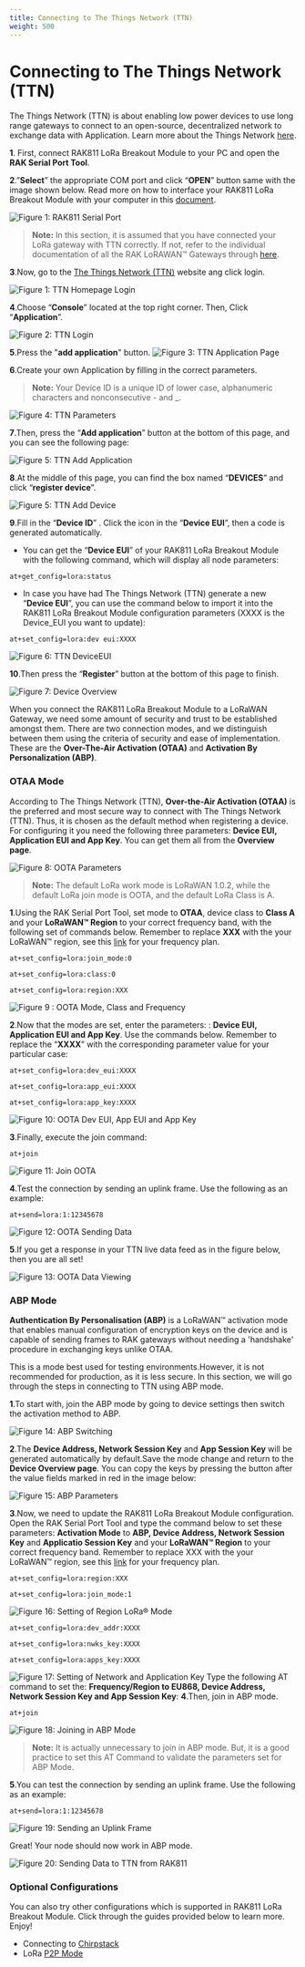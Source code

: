 ```yaml
---
title: Connecting to The Things Network (TTN)
weight: 500
---
```

# Connecting to The Things Network (TTN)

The Things Network (TTN) is about enabling low power devices to use long range gateways to connect to an open-source, decentralized network to exchange data with Application. Learn more about the Things Network [here](https://www.thethingsnetwork.org/).

**1**. First, connect RAK811 LoRa Breakout Module to your PC and open the **RAK Serial Port Tool**.

**2**.”**Select**” the appropriate COM port and click “**OPEN**” button same with the image shown below. Read more on how to interface your RAK811 LoRa Breakout Module with your computer in this [document](https://doc.rakwireless.com/rak811-lora---breakout-module/interfacing-with-rak811-lora-breakout-module). 

![Figure 1: RAK811 Serial Port](images/serialportttn.jpg)

>**Note:** In this section, it is assumed that you have connected your LoRa gateway with TTN correctly. If not, refer to the individual documentation of all the RAK LoRAWAN™ Gateways through [here](https://doc.rakwireless.com/).

**3**.Now, go to the [The Things Network (TTN)](https://www.thethingsnetwork.org/) website ang click login.

![Figure 1: TTN Homepage Login](images/ttnhomepage.jpg)

**4**.Choose “**Console**” located at the top right corner. Then, Click “**Application**”.

![Figure 2: TTN Login](images/ttnlogin.png)

**5**.Press the "**add application**" button.
![Figure 3: TTN Application Page](images/ttnapplicationpage.png)

**6**.Create your own Application by filling in the correct parameters.
>**Note:** Your Device ID is a unique ID of lower case, alphanumeric characters and nonconsecutive - and _.

![Figure 4: TTN Parameters](images/ttnparamaters.png)

**7**.Then, press the “**Add application**” button at the bottom of this page, and you can see the following page: 

![Figure 5: TTN Add Application](images/addapplication.png)

**8**.At the middle of this page, you can find the box named “**DEVICES**” and click “**register device**”. 

![Figure 5: TTN Add Device](images/adddevice.jpg)

**9**.Fill in the “**Device ID**” . Click the icon in the “**Device EUI**”, then a code is generated automatically.

* You can get the “**Device EUI**” of your RAK811 LoRa Breakout Module with the following command, which will display all node parameters:
```
at+get_config=lora:status
```
* In case you have had The Things Network (TTN) generate a new “**Device EUI**”, you can use the command below to import it into the RAK811 LoRa Breakout Module configuration parameters (XXXX is the Device_EUI you want to update):
```
at+set_config=lora:dev eui:XXXX
```
![Figure 6: TTN DeviceEUI](images/deviceEUI.png)

**10**.Then press the “**Register**” button at the bottom of this page to finish.

![Figure 7: Device Overview](images/deviceoverview.png)

When you connect the RAK811 LoRa Breakout Module to a LoRaWAN Gateway, we need some amount of security and trust to be established amongst them. There are two connection modes, and we distinguish between them using the criteria of security and ease of implementation. These are the **Over-The-Air Activation (OTAA)** and **Activation By Personalization (ABP)**.

### OTAA Mode

According to The Things Network (TTN), **Over-the-Air Activation (OTAA)** is the preferred and most secure way to connect with The Things Network (TTN). Thus, it is chosen as the default method when registering a device. For configuring it you need the following three parameters: **Device EUI, Application EUI and App Key**. You can get them all from the **Overview page**.

![Figure 8: OOTA Parameters](images/ootaparameters.png)

>**Note:** The default LoRa work mode is LoRaWAN 1.0.2, while the default LoRa join mode is OOTA, and the default LoRa Class is A.

**1**.Using the RAK Serial Port Tool, set mode to **OTAA**, device class to **Class A** and your **LoRaWAN™ Region** to your correct frequency band, with the following set of commands below. Remember to replace **XXX** with the your LoRaWAN™ region, see this [link](https://www.thethingsnetwork.org/docs/lorawan/frequencies-by-country.html) for your frequency plan.
```
at+set_config=lora:join_mode:0
```
```
at+set_config=lora:class:0
```
```
at+set_config=lora:region:XXX
```
![Figure 9 : OOTA Mode, Class and Frequency](images/otaamodeclassfreq.png)

**2**.Now that the modes are set, enter the parameters: : **Device EUI, Application EUI and App Key**. Use the commands below. Remember to replace the “**XXXX**” with the corresponding parameter value for your particular case:
```
at+set_config=lora:dev_eui:XXXX
```
```
at+set_config=lora:app_eui:XXXX
```
```
at+set_config=lora:app_key:XXXX
```
![Figure 10: OOTA Dev EUI, App EUI and App Key](images/otaadeveuiappeuiappkey.png)

**3**.Finally, execute the join command:
```
at+join
```
![Figure 11: Join OOTA](images/otaajoinmode.png)

**4**.Test the connection by sending an uplink frame. Use the following as an example:
```
at+send=lora:1:12345678
```
![Figure 12: OOTA Sending Data](images/otaasenddata.png)

**5**.If you get a response in your TTN live data feed as in the figure below, then you are all set!

![Figure 13: OOTA Data Viewing](images/ootadataviewing.png)

### ABP Mode

**Authentication By Personalisation (ABP)** is a LoRaWAN™ activation mode that enables manual configuration of encryption keys on the device and is capable of sending frames to RAK gateways without needing a 'handshake' procedure in exchanging keys unlike OTAA.

This is a mode best used for testing environments.However, it is not recommended for production, as it is less secure. In this section, we will go through the steps in connecting to TTN using ABP mode.

**1**.To start with, join the ABP mode by going to device settings then switch the activation method to ABP.

![Figure 14: ABP Switching](images/abpswitching.png)

**2**.The **Device Address, Network Session Key** and **App Session Key** will be generated automatically by default.Save the mode change and return to the **Device Overview page**. You can copy the keys by pressing the button after the value fields marked in red in the image below:

![Figure 15: ABP Parameters](images/abpparameters.png)

**3**.Now, we need to update the RAK811 LoRa Breakout Module configuration. Open the RAK Serial Port Tool and type the command below to set these parameters: **Activation Mode** to **ABP, Device Address, Network Session Key** and **Applicatio Session Key** and your **LoRaWAN™ Region** to your correct frequency band. Remember to replace XXX with the your LoRaWAN™ region, see this [link](https://www.thethingsnetwork.org/docs/lorawan/frequencies-by-country.html) for your frequency plan.
```
at+set_config=lora:region:XXX
```
```
at+set_config=lora:join_mode:1
```
![Figure 16: Setting of Region LoRa® Mode](images/ttnabpfreqmode.png)
```
at+set_config=lora:dev_addr:XXXX
```
```
at+set_config=lora:nwks_key:XXXX
```
```
at+set_config=lora:apps_key:XXXX
```
![Figure 17: Setting of Network and Application Key](images/ttnabpdevaddrnwkskeyappskey.png)
Type the following AT command to set the: **Frequency/Region to EU868, Device Address, Network Session Key and App Session Key**:
**4**.Then, join in ABP mode.
```
at+join
```
![Figure 18: Joining in ABP Mode](images/tnnabpjoin.png)

>**Note:** It is actually unnecessary to join in ABP mode. But, it is a good practice to set this AT Command to validate the parameters set for ABP Mode.

**5**.You can test the connection by sending an uplink frame. Use the following as an example:
```
at+send=lora:1:12345678
```
![Figure 19: Sending an Uplink Frame](images/ttnabpsenddata.png)

Great! Your node should now work in ABP mode.

![Figure 20: Sending Data to TTN from RAK811](images/ttnabpreceivedata.png)


### Optional Configurations
You can also try other configurations which is supported in RAK811 LoRa Breakout Module. Click through the guides provided below to learn more. Enjoy!
* Connecting to [Chirpstack](https://doc.rakwireless.com/rak811-lora---breakout-module/connecting-to-chirpstack)
* LoRa [P2P Mode](https://doc.rakwireless.com/rak811-lora---breakout-module/lora-p2p-mode)
